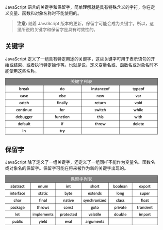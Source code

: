 JavaScript 语言的关键字和保留字，简单理解就是具有特殊含义的字符，你在定义变量、函数和对象名称时不能使用的。

> **注意:** 随着 JavaScript 版本的更新，保留字可能会成为关键字。所以，这里所说的关键字和保留字是具有时效性的。

## 关键字

JavaScript 定义了一组具有特定用途的关键字，这些关键字可用于表示语句的开始或结束、或者执行特定操作等。也就是说，定义变量名或、函数名或对象名时不能使用这些名称。

![](images/01.png)

## 保留字

JavaScript 除了定义了一组关键字，还定义了一组同样不能作为变量名、函数名或对象名的保留字。保留字可能在将来被作为新的关键字出现的。

![](images/02.png)